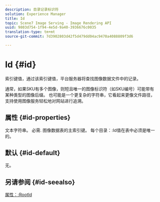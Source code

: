 ```yaml
---
description: 目录记录标识符
solution: Experience Manager
title: Id
topic: Scene7 Image Serving - Image Rendering API
uuid: 9803d754-1f94-4e5d-9a40-3936676c0035
translation-type: tm+mt
source-git-commit: 7d3902803d42f5d479dd04ac9470a4088809f3d6

---
```



# Id {#id}

索引键值，通过该索引键值，平台服务器将查找图像数据文件中的记录。

通常，如果SKU有多个图像，则短且唯一的图像标识符（如SKU编号）可能带有某种类型的图像后缀。 也可能是一个更复杂的字符串，它看起来更像文件路径，支持使用图像服务轻松地对网站进行追溯。

## 属性 {#id-properties}

文本字符串。 必需. 图像数据表的主索引键。 每个目录：:Id值在表中必须是唯一的。

## 默认 {#id-default}

无。

## 另请参阅 {#id-seealso}

[属性：:RootId](/help/aem-is-ir-api/is-api/image-catalog/image-serving-api-ref/c-image-catalog-reference/c-attributes-reference/r-rootid.md)